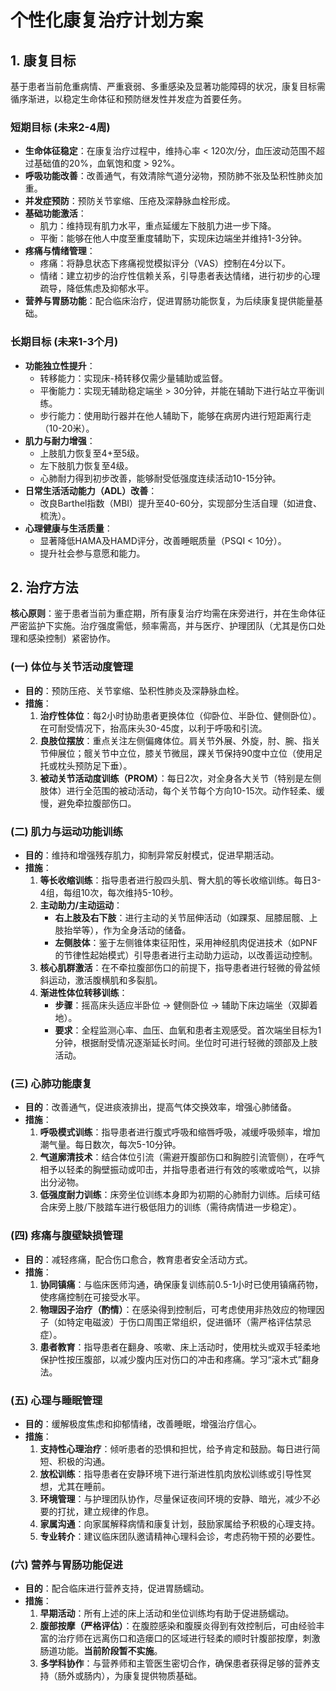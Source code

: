 # 个性化康复治疗计划方案

## 1. 康复目标

基于患者当前危重病情、严重衰弱、多重感染及显著功能障碍的状况，康复目标需循序渐进，以稳定生命体征和预防继发性并发症为首要任务。

### 短期目标 (未来2-4周)

*   **生命体征稳定**：在康复治疗过程中，维持心率 < 120次/分，血压波动范围不超过基础值的20%，血氧饱和度 > 92%。
*   **呼吸功能改善**：改善通气，有效清除气道分泌物，预防肺不张及坠积性肺炎加重。
*   **并发症预防**：预防关节挛缩、压疮及深静脉血栓形成。
*   **基础功能激活**：
    *   肌力：维持现有肌力水平，重点延缓左下肢肌力进一步下降。
    *   平衡：能够在他人中度至重度辅助下，实现床边端坐并维持1-3分钟。
*   **疼痛与情绪管理**：
    *   疼痛：将静息状态下疼痛视觉模拟评分（VAS）控制在4分以下。
    *   情绪：建立初步的治疗性信赖关系，引导患者表达情绪，进行初步的心理疏导，降低焦虑及抑郁水平。
*   **营养与胃肠功能**：配合临床治疗，促进胃肠功能恢复，为后续康复提供能量基础。

### 长期目标 (未来1-3个月)

*   **功能独立性提升**：
    *   转移能力：实现床-椅转移仅需少量辅助或监督。
    *   平衡能力：实现无辅助稳定端坐 > 30分钟，并能在辅助下进行站立平衡训练。
    *   步行能力：使用助行器并在他人辅助下，能够在病房内进行短距离行走（10-20米）。
*   **肌力与耐力增强**：
    *   上肢肌力恢复至4+至5级。
    *   左下肢肌力恢复至4级。
    *   心肺耐力得到初步改善，能够耐受低强度连续活动10-15分钟。
*   **日常生活活动能力（ADL）改善**：
    *   改良Barthel指数（MBI）提升至40-60分，实现部分生活自理（如进食、梳洗）。
*   **心理健康与生活质量**：
    *   显著降低HAMA及HAMD评分，改善睡眠质量（PSQI < 10分）。
    *   提升社会参与意愿和能力。

## 2. 治疗方法

**核心原则**：鉴于患者当前为重症期，所有康复治疗均需在床旁进行，并在生命体征严密监护下实施。治疗强度需低，频率需高，并与医疗、护理团队（尤其是伤口处理和感染控制）紧密协作。

### (一) 体位与关节活动度管理
*   **目的**：预防压疮、关节挛缩、坠积性肺炎及深静脉血栓。
*   **措施**：
    1.  **治疗性体位**：每2小时协助患者更换体位（仰卧位、半卧位、健侧卧位）。在可耐受情况下，抬高床头30-45度，以利于呼吸和引流。
    2.  **良肢位摆放**：重点关注左侧偏瘫体位。肩关节外展、外旋，肘、腕、指关节伸展位；髋关节中立位，膝关节微屈，踝关节保持90度中立位（使用足托或枕头预防足下垂）。
    3.  **被动关节活动度训练（PROM）**：每日2次，对全身各大关节（特别是左侧肢体）进行全范围的被动活动，每个关节每个方向10-15次。动作轻柔、缓慢，避免牵拉腹部伤口。

### (二) 肌力与运动功能训练
*   **目的**：维持和增强残存肌力，抑制异常反射模式，促进早期活动。
*   **措施**：
    1.  **等长收缩训练**：指导患者进行股四头肌、臀大肌的等长收缩训练。每日3-4组，每组10次，每次维持5-10秒。
    2.  **主动助力/主动运动**：
        *   **右上肢及右下肢**：进行主动的关节屈伸活动（如踝泵、屈膝屈髋、上肢抬举等），作为全身活动的储备。
        *   **左侧肢体**：鉴于左侧锥体束征阳性，采用神经肌肉促进技术（如PNF的节律性起始模式）引导患者进行主动助力运动，以改善运动控制。
    3.  **核心肌群激活**：在不牵拉腹部伤口的前提下，指导患者进行轻微的骨盆倾斜运动，激活腹横肌和多裂肌。
    4.  **渐进性体位转移训练**：
        *   **步骤**：摇高床头适应半卧位 -> 健侧卧位 -> 辅助下床边端坐（双脚着地）。
        *   **要求**：全程监测心率、血压、血氧和患者主观感受。首次端坐目标为1分钟，根据耐受情况逐渐延长时间。坐位时可进行轻微的颈部及上肢活动。

### (三) 心肺功能康复
*   **目的**：改善通气，促进痰液排出，提高气体交换效率，增强心肺储备。
*   **措施**：
    1.  **呼吸模式训练**：指导患者进行腹式呼吸和缩唇呼吸，减缓呼吸频率，增加潮气量。每日数次，每次5-10分钟。
    2.  **气道廓清技术**：结合体位引流（需避开腹部伤口和胸腔引流管侧），在呼气相予以轻柔的胸壁振动或叩击，并指导患者进行有效的咳嗽或哈气，以排出分泌物。
    3.  **低强度耐力训练**：床旁坐位训练本身即为初期的心肺耐力训练。后续可结合床旁上肢/下肢踏车进行极低阻力的训练（需待病情进一步稳定）。

### (四) 疼痛与腹壁缺损管理
*   **目的**：减轻疼痛，配合伤口愈合，教育患者安全活动方式。
*   **措施**：
    1.  **协同镇痛**：与临床医师沟通，确保康复训练前0.5-1小时已使用镇痛药物，使疼痛控制在可接受水平。
    2.  **物理因子治疗（酌情）**：在感染得到控制后，可考虑使用非热效应的物理因子（如特定电磁波）于伤口周围正常组织，促进循环（需严格评估禁忌症）。
    3.  **患者教育**：指导患者在翻身、咳嗽、床上活动时，使用枕头或双手轻柔地保护性按压腹部，以减少腹内压对伤口的冲击和疼痛。学习“滚木式”翻身法。

### (五) 心理与睡眠管理
*   **目的**：缓解极度焦虑和抑郁情绪，改善睡眠，增强治疗信心。
*   **措施**：
    1.  **支持性心理治疗**：倾听患者的恐惧和担忧，给予肯定和鼓励。每日进行简短、积极的沟通。
    2.  **放松训练**：指导患者在安静环境下进行渐进性肌肉放松训练或引导性冥想，尤其在睡前。
    3.  **环境管理**：与护理团队协作，尽量保证夜间环境的安静、暗光，减少不必要的打扰，建立规律的作息。
    4.  **家属沟通**：向家属解释病情和康复计划，鼓励家属给予积极的心理支持。
    5.  **专业转介**：建议临床团队邀请精神心理科会诊，考虑药物干预的必要性。

### (六) 营养与胃肠功能促进
*   **目的**：配合临床进行营养支持，促进胃肠蠕动。
*   **措施**：
    1.  **早期活动**：所有上述的床上活动和坐位训练均有助于促进肠蠕动。
    2.  **腹部按摩（严格评估）**：在腹腔感染和腹膜炎得到有效控制后，可由经验丰富的治疗师在远离伤口和造瘘口的区域进行轻柔的顺时针腹部按摩，刺激肠道功能。**当前阶段暂不实施**。
    3.  **多学科协作**：与营养师和主管医生密切合作，确保患者获得足够的营养支持（肠外或肠内），为康复提供物质基础。